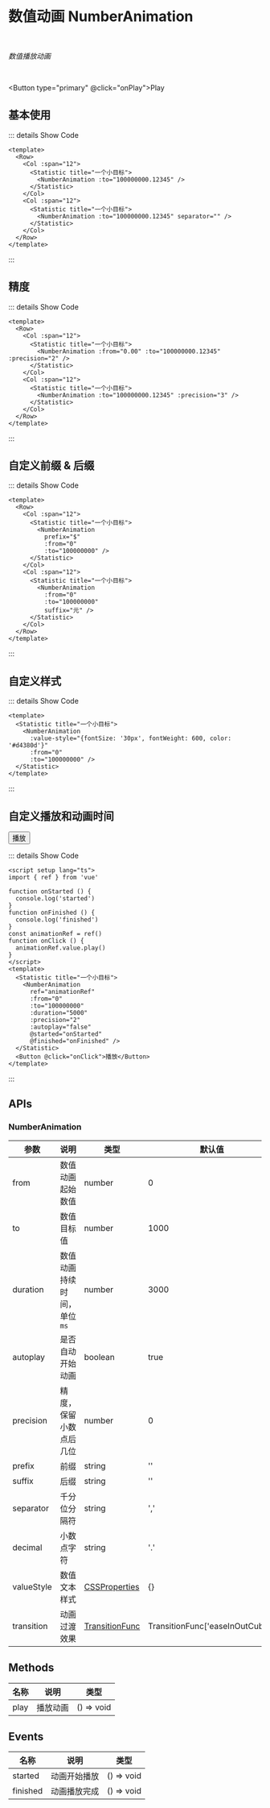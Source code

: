 # 数值动画 NumberAnimation

<BackTop />
<Watermark fullscreen content="Vue Amazing UI" />

<br/>

*数值播放动画*

<br/>

<Button type="primary" @click="onPlay">Play</Button>

<script setup lang="ts">
import { ref } from 'vue'

const value1 = ref(100000000.12345)
const value2 = ref(100000000)

function onPlay () {
  if (value1.value || value2.value) {
    value1.value = 0
    value2.value = 0
  } else {
    value1.value = 100000000.12345
    value2.value = 100000000
  }
}
function onStarted () {
  console.log('started')
}
function onFinished () {
  console.log('finished')
}
const animationRef = ref()
function onClick () {
  animationRef.value.play()
}
</script>

## 基本使用

<ClientOnly>
  <Row>
    <Col :span="12">
      <Statistic title="一个小目标">
        <NumberAnimation :to="value1" />
      </Statistic>
    </Col>
    <Col :span="12">
      <Statistic title="一个小目标">
        <NumberAnimation :to="value1" separator="" />
      </Statistic>
    </Col>
  </Row>
</ClientOnly>

::: details Show Code

```vue
<template>
  <Row>
    <Col :span="12">
      <Statistic title="一个小目标">
        <NumberAnimation :to="100000000.12345" />
      </Statistic>
    </Col>
    <Col :span="12">
      <Statistic title="一个小目标">
        <NumberAnimation :to="100000000.12345" separator="" />
      </Statistic>
    </Col>
  </Row>
</template>
```

:::

## 精度

<ClientOnly>
  <Row>
    <Col :span="12">
      <Statistic title="一个小目标">
        <NumberAnimation :from="0.00" :to="value1" :precision="2" />
      </Statistic>
    </Col>
    <Col :span="12">
      <Statistic title="一个小目标">
        <NumberAnimation :to="value1" :precision="3" />
      </Statistic>
    </Col>
  </Row>
</ClientOnly>

::: details Show Code

```vue
<template>
  <Row>
    <Col :span="12">
      <Statistic title="一个小目标">
        <NumberAnimation :from="0.00" :to="100000000.12345" :precision="2" />
      </Statistic>
    </Col>
    <Col :span="12">
      <Statistic title="一个小目标">
        <NumberAnimation :to="100000000.12345" :precision="3" />
      </Statistic>
    </Col>
  </Row>
</template>
```

:::

## 自定义前缀 & 后缀

<ClientOnly>
  <Row>
    <Col :span="12">
      <Statistic title="一个小目标">
        <NumberAnimation
          prefix="$"
          :from="0"
          :to="value2" />
      </Statistic>
    </Col>
    <Col :span="12">
      <Statistic title="一个小目标">
        <NumberAnimation
          :from="0"
          :to="value2"
          suffix="元" />
      </Statistic>
    </Col>
  </Row>
</ClientOnly>

::: details Show Code

```vue
<template>
  <Row>
    <Col :span="12">
      <Statistic title="一个小目标">
        <NumberAnimation
          prefix="$"
          :from="0"
          :to="100000000" />
      </Statistic>
    </Col>
    <Col :span="12">
      <Statistic title="一个小目标">
        <NumberAnimation
          :from="0"
          :to="100000000"
          suffix="元" />
      </Statistic>
    </Col>
  </Row>
</template>
```

:::

## 自定义样式

<ClientOnly>
  <Statistic title="一个小目标">
    <NumberAnimation
      :value-style="{fontSize: '30px', fontWeight: 600, color: '#d4380d'}"
      :from="0"
      :to="value2" />
  </Statistic>
</ClientOnly>

::: details Show Code

```vue
<template>
  <Statistic title="一个小目标">
    <NumberAnimation
      :value-style="{fontSize: '30px', fontWeight: 600, color: '#d4380d'}"
      :from="0"
      :to="100000000" />
  </Statistic>
</template>
```

:::

## 自定义播放和动画时间

<ClientOnly>
  <Statistic title="一个小目标">
    <NumberAnimation
      ref="animationRef"
      :from="0"
      :to="100000000"
      :duration="5000"
      :precision="2"
      :autoplay="false"
      @started="onStarted"
      @finished="onFinished" />
  </Statistic>
  <Button @click="onClick">播放</Button>
</ClientOnly>

::: details Show Code

```vue
<script setup lang="ts">
import { ref } from 'vue'

function onStarted () {
  console.log('started')
}
function onFinished () {
  console.log('finished')
}
const animationRef = ref()
function onClick () {
  animationRef.value.play()
}
</script>
<template>
  <Statistic title="一个小目标">
    <NumberAnimation
      ref="animationRef"
      :from="0"
      :to="100000000"
      :duration="5000"
      :precision="2"
      :autoplay="false"
      @started="onStarted"
      @finished="onFinished" />
  </Statistic>
  <Button @click="onClick">播放</Button>
</template>
```

:::

## APIs

### NumberAnimation

参数 | 说明 | 类型 | 默认值 | 必传
-- | -- | -- | -- | --
from | 数值动画起始数值 | number | 0 | false
to | 数值目标值 | number | 1000 | false
duration | 数值动画持续时间，单位 `ms` | number | 3000 | false
autoplay | 是否自动开始动画 | boolean | true | false
precision | 精度，保留小数点后几位 | number | 0 | false
prefix | 前缀 | string | '' | false
suffix | 后缀 | string | '' | false
separator | 千分位分隔符 | string | ',' | false
decimal | 小数点字符 | string | '.' | false
valueStyle | 数值文本样式 | [CSSProperties](https://cn.vuejs.org/api/utility-types.html#cssproperties) | {} | false
transition | 动画过渡效果 | [TransitionFunc](https://vueuse.org/core/useTransition/#usetransition) | TransitionFunc['easeInOutCubic'] | false

## Methods

名称 | 说明 | 类型
-- | -- | --
play | 播放动画 | () => void

## Events

名称 | 说明 | 类型
-- | -- | --
started | 动画开始播放 | () => void
finished | 动画播放完成 | () => void
